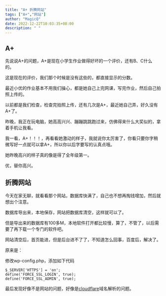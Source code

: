 ```yaml
---
title: "A+ 折腾网站"
tags: ["A+","网站"]
author: "MagicQ"
date: 2022-12-22T10:03:35+08:00
description: " "
---
```


## A+

先说说A+的问题，A+是现在小学生作业做得好坏的一个评价，还有B、C什么的。

这是现在的评价，我们那个时候是没有这些的，都直接显示的分数。

最近小优的作业基本不用我们操心，都是她自己上完网课，写完作业，然后自己拍照上传的。

以前都是我们检查，检查完拍照上传，还有几次是A+，最近她自己弄，好久没有A+了。

昨晚，我正在玩电脑，她高高兴兴、蹦蹦跳跳跑过来，仿佛得来什么大奖似的，拿着手机让我看。

我一看，A+！！！，再看看她激动的样子，我就说你太厉害了，你看只要你字稍微写好一点就可以拿A+，所以你以后字要写的认真点哦。

她昨晚高兴的样子真的像是得了全年级第一。

优，替你高兴。

## 折腾网站

今天在家无聊，就看看那个网站，数据库快满了，自己也不想再掏钱增加，然后就想出个注意。

数据库导出来，本地保存，网站把数据库清空，这样就可以了。

但是导出来的数据库有100多M，本地软件打开都比较慢，算了，不管了，以后需要了再下载一个专门的软件吧。

网站清空后，首页能进，但是后台进不了了，不知道怎么回事，百度后，解决了。

原来是：

修改wp-config.php，添加如下代码

```
$_SERVER['HTTPS'] = 'on';
define('FORCE_SSL_LOGIN', true);
define('FORCE_SSL_ADMIN', true);
```

最后发现好像不是网站的问题，好像是[cloudflare](https://cloudflare.com/ )域名解析的问题。




